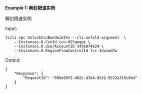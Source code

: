 **Example 1: 解封限速实例**

解封限速实例

Input: 

```
tccli vpc UnlockCcnBandwidths --cli-unfold-argument  \
    --Instances.0.CcnId ccn-025qoqpx \
    --Instances.0.UserAccountID 3436874624 \
    --Instances.0.RegionFlowControlId fcr-1duimd7w
```

Output: 
```
{
    "Response": {
        "RequestId": "098a99f2-d82c-47d4-8532-9322a315c8b4"
    }
}
```

